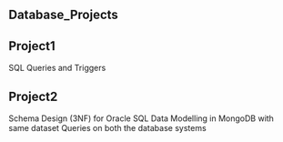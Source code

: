 ## Database_Projects

## Project1 
SQL Queries and Triggers


## Project2
Schema Design  (3NF) for Oracle SQL
Data Modelling in MongoDB with same dataset
Queries on both the database systems

